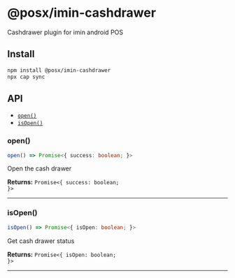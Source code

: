 # @posx/imin-cashdrawer

Cashdrawer plugin for imin android POS

## Install

```bash
npm install @posx/imin-cashdrawer
npx cap sync
```

## API

<docgen-index>

* [`open()`](#open)
* [`isOpen()`](#isopen)

</docgen-index>

<docgen-api>
<!--Update the source file JSDoc comments and rerun docgen to update the docs below-->

### open()

```typescript
open() => Promise<{ success: boolean; }>
```

Open the cash drawer

**Returns:** <code>Promise&lt;{ success: boolean; }&gt;</code>

--------------------


### isOpen()

```typescript
isOpen() => Promise<{ isOpen: boolean; }>
```

Get cash drawer status

**Returns:** <code>Promise&lt;{ isOpen: boolean; }&gt;</code>

--------------------

</docgen-api>
